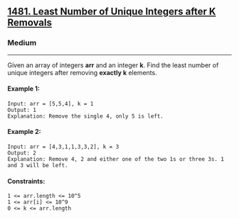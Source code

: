 [1481. Least Number of Unique Integers after K Removals](https://leetcode.com/problems/least-number-of-unique-integers-after-k-removals/?envType=daily-question&envId=2024-02-16)
---------------------------------------------------------------------------------------------------------------------------------------------

### Medium
---------------------------------------------------------------------------------------------------------------------------------------------

Given an array of integers **arr** and an integer **k**. Find the least number of unique integers after removing **exactly k** elements.

#### Example 1:
```
Input: arr = [5,5,4], k = 1
Output: 1
Explanation: Remove the single 4, only 5 is left.
```
#### Example 2:
```
Input: arr = [4,3,1,1,3,3,2], k = 3
Output: 2
Explanation: Remove 4, 2 and either one of the two 1s or three 3s. 1 and 3 will be left.
```
#### Constraints:
```
1 <= arr.length <= 10^5
1 <= arr[i] <= 10^9
0 <= k <= arr.length
```
